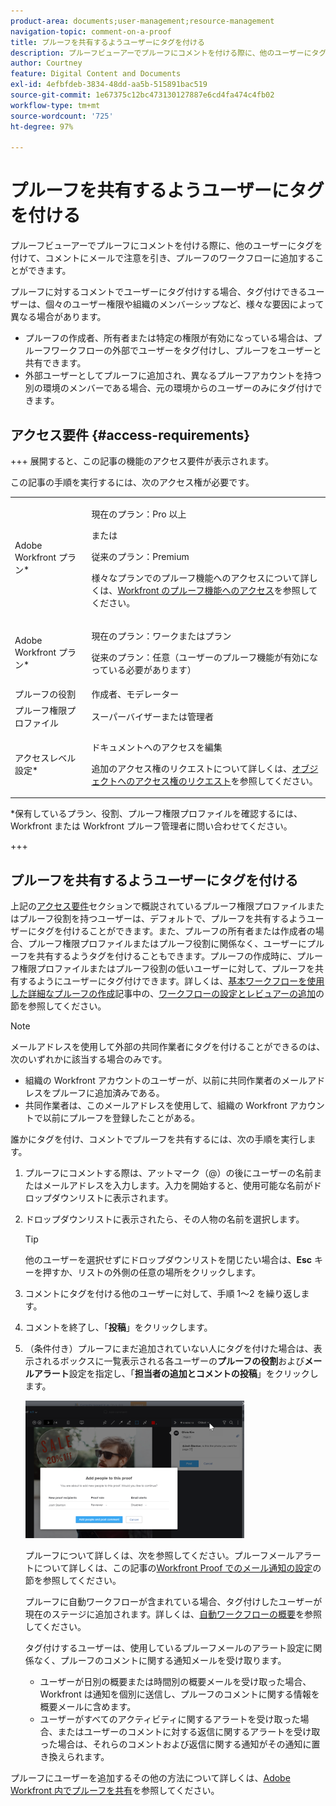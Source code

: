 ```yaml
---
product-area: documents;user-management;resource-management
navigation-topic: comment-on-a-proof
title: プルーフを共有するようユーザーにタグを付ける
description: プルーフビューアーでプルーフにコメントを付ける際に、他のユーザーにタグを付けて、コメントにメールで注意を引き、プルーフのワークフローに追加することができます。
author: Courtney
feature: Digital Content and Documents
exl-id: 4efbfdeb-3834-48dd-aa5b-515891bac519
source-git-commit: 1e67375c12bc473130127887e6cd4fa474c4fb02
workflow-type: tm+mt
source-wordcount: '725'
ht-degree: 97%

---
```


# プルーフを共有するようユーザーにタグを付ける

プルーフビューアーでプルーフにコメントを付ける際に、他のユーザーにタグを付けて、コメントにメールで注意を引き、プルーフのワークフローに追加することができます。

プルーフに対するコメントでユーザーにタグ付けする場合、タグ付けできるユーザーは、個々のユーザー権限や組織のメンバーシップなど、様々な要因によって異なる場合があります。

* プルーフの作成者、所有者または特定の権限が有効になっている場合は、プルーフワークフローの外部でユーザーをタグ付けし、プルーフをユーザーと共有できます。
* 外部ユーザーとしてプルーフに追加され、異なるプルーフアカウントを持つ別の環境のメンバーである場合、元の環境からのユーザーのみにタグ付けできます。<!--For more information, see [Proofing collaboration limitations with people outside of your organization](../../../../review-and-approve-work/proofing/tips-tricks-and-troubleshooting/collaboration-with-members-outside-of-your-organization.md)-->

## アクセス要件 {#access-requirements}

+++ 展開すると、この記事の機能のアクセス要件が表示されます。

この記事の手順を実行するには、次のアクセス権が必要です。

<table style="table-layout:auto"> 
 <col> 
 <col> 
 <tbody> 
  <tr> 
   <td role="rowheader">Adobe Workfront プラン*</td> 
   <td> <p>現在のプラン：Pro 以上</p> <p>または</p> <p>従来のプラン：Premium</p> <p>様々なプランでのプルーフ機能へのアクセスについて詳しくは、<a href="/help/quicksilver/administration-and-setup/manage-workfront/configure-proofing/access-to-proofing-functionality.md" class="MCXref xref">Workfront のプルーフ機能へのアクセス</a>を参照してください。</p> </td> 
  </tr> 
  <tr> 
   <td role="rowheader">Adobe Workfront プラン*</td> 
   <td> <p>現在のプラン：ワークまたはプラン</p> <p>従来のプラン：任意（ユーザーのプルーフ機能が有効になっている必要があります）</p> </td> 
  </tr> 
  <tr data-mc-conditions=""> 
   <td role="rowheader">プルーフの役割</td> 
   <td>作成者、モデレーター</td> 
  </tr> 
  <tr data-mc-conditions=""> 
   <td role="rowheader">プルーフ権限プロファイル </td> 
   <td>スーパーバイザーまたは管理者</td> 
  </tr> 
  <tr data-mc-conditions=""> 
   <td role="rowheader">アクセスレベル設定*</td> 
   <td> <p>ドキュメントへのアクセスを編集</p> <p>追加のアクセス権のリクエストについて詳しくは、<a href="../../../../workfront-basics/grant-and-request-access-to-objects/request-access.md" class="MCXref xref">オブジェクトへのアクセス権のリクエスト</a>を参照してください。</p> </td> 
  </tr> 
 </tbody> 
</table>

&#42;保有しているプラン、役割、プルーフ権限プロファイルを確認するには、Workfront または Workfront プルーフ管理者に問い合わせてください。

+++

## プルーフを共有するようユーザーにタグを付ける

上記の[アクセス要件](#access-requirements)セクションで概説されているプルーフ権限プロファイルまたはプルーフ役割を持つユーザーは、デフォルトで、プルーフを共有するようユーザーにタグを付けることができます。また、プルーフの所有者または作成者の場合、プルーフ権限プロファイルまたはプルーフ役割に関係なく、ユーザーにプルーフを共有するようタグを付けることもできます。プルーフの作成時に、プルーフ権限プロファイルまたはプルーフ役割の低いユーザーに対して、プルーフを共有するようにユーザーにタグ付けできます。詳しくは、[基本ワークフローを使用した詳細なプルーフの作成](../../../../review-and-approve-work/proofing/creating-proofs-within-workfront/configure-basic-proof-workflow.md)記事中の、[ワークフローの設定とレビュアーの追加](../../../../review-and-approve-work/proofing/creating-proofs-within-workfront/configure-basic-proof-workflow.md#configur)の節を参照してください。

>[!NOTE]
>
>メールアドレスを使用して外部の共同作業者にタグを付けることができるのは、次のいずれかに該当する場合のみです。
>* 組織の Workfront アカウントのユーザーが、以前に共同作業者のメールアドレスをプルーフに追加済みである。
>* 共同作業者は、このメールアドレスを使用して、組織の Workfront アカウントで以前にプルーフを登録したことがある。
>

誰かにタグを付け、コメントでプルーフを共有するには、次の手順を実行します。

1. プルーフにコメントする際は、アットマーク（@）の後にユーザーの名前またはメールアドレスを入力します。入力を開始すると、使用可能な名前がドロップダウンリストに表示されます。
1. ドロップダウンリストに表示されたら、その人物の名前を選択します。

   >[!TIP]
   >
   >他のユーザーを選択せずにドロップダウンリストを閉じたい場合は、**Esc** キーを押すか、リストの外側の任意の場所をクリックします。

1. コメントにタグを付ける他のユーザーに対して、手順 1～2 を繰り返します。
1. コメントを終了し、「**投稿**」をクリックします。
1. （条件付き）プルーフにまだ追加されていない人にタグを付けた場合は、表示されるボックスに一覧表示される各ユーザーの&#x200B;**プルーフの役割**&#x200B;および&#x200B;**メールアラート**&#x200B;設定を指定し、「**担当者の追加とコメントの投稿**」をクリックします。

   ![&#x200B; プルーフにユーザーを追加 &#x200B;](assets/add-people-to-proof-350x220.png)

   プルーフについて詳しくは、次を参照してください。プルーフメールアラートについて詳しくは、この記事の[Workfront Proof でのメール通知の設定](../../../../workfront-proof/wp-emailsntfctns/email-alerts/config-email-notification-settings-wp.md)の節を参照してください。

   プルーフに自動ワークフローが含まれている場合、タグ付けしたユーザーが現在のステージに追加されます。詳しくは、[自動ワークフローの概要](../../../../review-and-approve-work/proofing/proofing-overview/automated-workflow.md)を参照してください。

   タグ付けするユーザーは、使用しているプルーフメールのアラート設定に関係なく、プルーフのコメントに関する通知メールを受け取ります。

   * ユーザーが日別の概要または時間別の概要メールを受け取った場合、Workfront は通知を個別に送信し、プルーフのコメントに関する情報を概要メールに含めます。
   * ユーザーがすべてのアクティビティに関するアラートを受け取った場合、またはユーザーのコメントに対する返信に関するアラートを受け取った場合は、それらのコメントおよび返信に関する通知がその通知に置き換えられます。

プルーフにユーザーを追加するその他の方法について詳しくは、[Adobe Workfront 内でプルーフを共有](../../../../review-and-approve-work/proofing/managing-proofs-within-workfront/share-a-proof-in-workfront.md)を参照してください。
